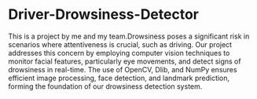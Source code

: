 # Driver-Drowsiness-Detector
This is a project by me and my team.Drowsiness poses a significant risk in scenarios where attentiveness is crucial, such as driving. Our project addresses this concern by employing computer vision techniques to monitor facial features, particularly eye movements, and detect signs of drowsiness in real-time. The use of OpenCV, Dlib, and NumPy ensures efficient image processing, face detection, and landmark prediction, forming the foundation of our drowsiness detection system.
